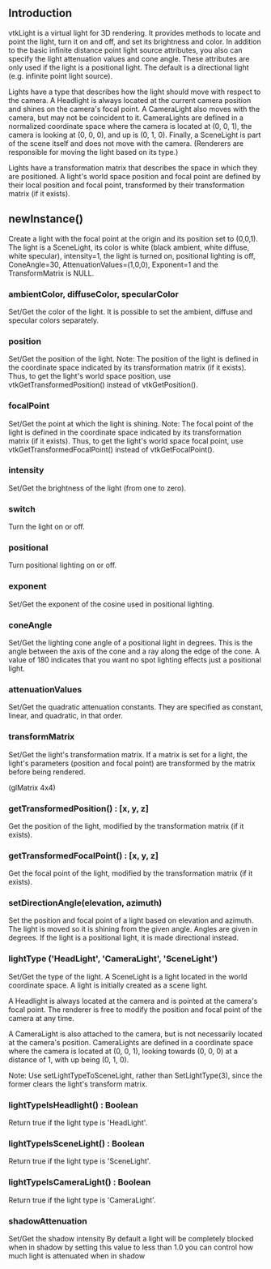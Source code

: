 ## Introduction

vtkLight is a virtual light for 3D rendering. It provides methods to locate
and point the light, turn it on and off, and set its brightness and color.
In addition to the basic infinite distance point light source attributes,
you also can specify the light attenuation values and cone angle.
These attributes are only used if the light is a positional light.
The default is a directional light (e.g. infinite point light source).

Lights have a type that describes how the light should move with respect
to the camera.  A Headlight is always located at the current camera position
and shines on the camera's focal point.  A CameraLight also moves with
the camera, but may not be coincident to it.  CameraLights are defined
in a normalized coordinate space where the camera is located at (0, 0, 1),
the camera is looking at (0, 0, 0), and up is (0, 1, 0).  Finally, a
SceneLight is part of the scene itself and does not move with the camera.
(Renderers are responsible for moving the light based on its type.)

Lights have a transformation matrix that describes the space in which
they are positioned.  A light's world space position and focal point
are defined by their local position and focal point, transformed by
their transformation matrix (if it exists).

## newInstance()

Create a light with the focal point at the origin and its position
set to (0,0,1). The light is a SceneLight, its color is white
(black ambient, white diffuse, white specular),
intensity=1, the light is turned on, positional lighting is off,
ConeAngle=30, AttenuationValues=(1,0,0), Exponent=1 and the
TransformMatrix is NULL.

### ambientColor, diffuseColor, specularColor

Set/Get the color of the light. It is possible to set the ambient,
diffuse and specular colors separately.

### position

Set/Get the position of the light.
Note: The position of the light is defined in the coordinate
space indicated by its transformation matrix (if it exists).
Thus, to get the light's world space position, use
vtkGetTransformedPosition() instead of vtkGetPosition().

### focalPoint

Set/Get the point at which the light is shining.
Note: The focal point of the light is defined in the coordinate
space indicated by its transformation matrix (if it exists).
Thus, to get the light's world space focal point, use
vtkGetTransformedFocalPoint() instead of vtkGetFocalPoint().

### intensity

Set/Get the brightness of the light (from one to zero).

### switch

Turn the light on or off.

### positional

Turn positional lighting on or off.

### exponent

Set/Get the exponent of the cosine used in positional lighting.

### coneAngle

Set/Get the lighting cone angle of a positional light in degrees.
This is the angle between the axis of the cone and a ray along the edge of
the cone.
A value of 180 indicates that you want no spot lighting effects
just a positional light.

### attenuationValues

Set/Get the quadratic attenuation constants. They are specified as
constant, linear, and quadratic, in that order.

### transformMatrix

Set/Get the light's transformation matrix.  If a matrix is set for
a light, the light's parameters (position and focal point) are
transformed by the matrix before being rendered.

(glMatrix 4x4)

### getTransformedPosition() : [x, y, z]

Get the position of the light, modified by the transformation matrix
(if it exists).

### getTransformedFocalPoint() : [x, y, z]

Get the focal point of the light, modified by the transformation matrix
(if it exists).

### setDirectionAngle(elevation, azimuth)

Set the position and focal point of a light based on elevation and
azimuth.  The light is moved so it is shining from the given angle.
Angles are given in degrees.  If the light is a
positional light, it is made directional instead.

### lightType ('HeadLight', 'CameraLight', 'SceneLight')

Set/Get the type of the light.
A SceneLight is a light located in the world coordinate space.  A light
is initially created as a scene light.

A Headlight is always located at the camera and is pointed at the
camera's focal point.  The renderer is free to modify the position and
focal point of the camera at any time.

A CameraLight is also attached to the camera, but is not necessarily
located at the camera's position.  CameraLights are defined in a
coordinate space where the camera is located at (0, 0, 1), looking
towards (0, 0, 0) at a distance of 1, with up being (0, 1, 0).

Note: Use setLightTypeToSceneLight, rather than SetLightType(3), since
the former clears the light's transform matrix.

### lightTypeIsHeadlight() : Boolean

Return true if the light type is 'HeadLight'.

### lightTypeIsSceneLight() : Boolean

Return true if the light type is 'SceneLight'.

### lightTypeIsCameraLight() : Boolean

Return true if the light type is 'CameraLight'.

### shadowAttenuation

Set/Get the shadow intensity
By default a light will be completely blocked when in shadow
by setting this value to less than 1.0 you can control how much
light is attenuated when in shadow

